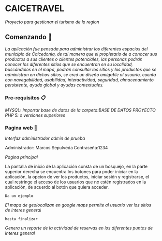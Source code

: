# CAICETRAVEL

_Proyecto para gestionar el turismo de la region_

## Comenzando 🚀

_La aplicación fue pensada para administrar los diferentes espacios del municipio de Caicedonia, de tal manera que el propietario de a conocer sus productos a sus clientes o clientes potenciales, las personas podrán conocer los diferentes sitios que se encuentran en su localidad, buscándolos en el mapa, podrán consultar los sitios y los productos que se administran en dichos sitios, se creó un diseño amigable al usuario, cuenta con navegabilidad, usabilidad, interactividad, seguridad, almacenamiento persistente, ayuda global y ayudas contextuales._


### Pre-requisitos 📋

_MYSQL: Importar base de datos de la carpeta:BASE DE DATOS PROYECTO_
_PHP 5: o versiones superiores_

### Pagina web 🔧

_Interfaz administrador admin de prueba_

Administrador: Marcos Sepulveda
Contraseña:1234


_Pagina principal_

La pantalla de inicio de la aplicación consta de un bosquejo, en la parte superior derecha se encuentra los botones para poder iniciar en la aplicación, la opcion de ver los productos, iniciar sesión y registrarse, el cual restringe el acceso de los usuarios que no estén registrados en la aplicación, de acuerdo al botón que quiera acceder.


```
Da un ejemplo
```

_El mapa de geolocalizan en google maps permite al usuario ver los sitios de interes general_

```
hasta finalizar
```

_Genera un reporte de la actividad de reservas en los diferentes puntos de interes general_
